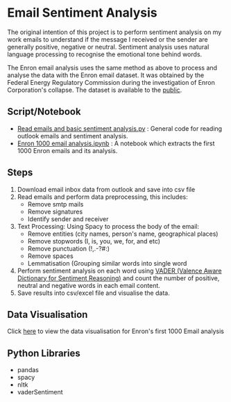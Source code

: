 # Email Sentiment Analysis

The original intention of this project is to perform sentiment analysis on my work emails to understand if the message I received or the sender are generally positive, negative or neutral. Sentiment analysis uses natural language processing to recognise the emotional tone behind words. 

The Enron email analysis uses the same method as above to process and analyse the data with the Enron email dataset. It was obtained by the Federal Energy Regulatory Commission during the investigation of Enron Corporation's collapse. The dataset is available to the [public](https://www.cs.cmu.edu/~./enron/).

## Script/Notebook
- [Read emails and basic sentiment analysis.py](https://github.com/yvien226/Natural-Language-Processing/blob/main/Email%20Sentiment%20Analysis/Read%20emails%20and%20basic%20sentiment%20analysis.py) : General code for reading outlook emails and sentiment analysis.
- [Enron 1000 email analysis.ipynb](https://github.com/yvien226/Natural-Language-Processing/blob/main/Email%20Sentiment%20Analysis/Enron%201000%20email%20analysis.ipynb) : A notebook which extracts the first 1000 Enron emails and its analysis.

## Steps
1. Download email inbox data from outlook and save into csv file
2. Read emails and perform data preprocessing, this includes:
    - Remove smtp mails
    - Remove signatures
    - Identify sender and receiver
3. Text Processing: Using Spacy to process the body of the email:
    - Remove entities (city names, person's name, geographical places)
    - Remove stopwords (I, is, you, we, for, and etc)
    - Remove punctuation (!,.-?#:)
    - Remove spaces
    - Lemmatisation (Grouping similar words into single word
4. Perform sentiment analysis on each word using [VADER (Valence Aware Dictionary for Sentiment Reasoning)](https://github.com/cjhutto/vaderSentiment) and count the number of positive, neutral and negative words in each email content.
5. Save results into csv/excel file and visualise the data.

## Data Visualisation
Click [here](https://app.powerbi.com/view?r=eyJrIjoiOTgyZmM4OTctZDQ5NS00M2VjLWEyMjEtNGU1ZDI3MjkwNDkyIiwidCI6ImY5OGI0MDAzLTIzY2UtNGQyNS1iZmM2LWU0Nzg1YzNlMGUyZiJ9) to view the data visualisation for Enron's first 1000 Email analysis 

## Python Libraries
- pandas
- spacy
- nltk
- vaderSentiment


